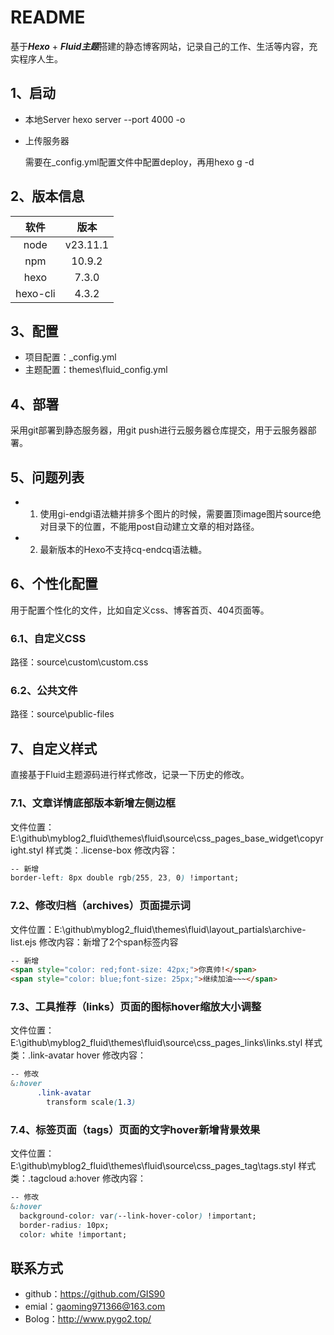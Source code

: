 # README

基于***Hexo*** + ***Fluid主题***搭建的静态博客网站，记录自己的工作、生活等内容，充实程序人生。

## 1、启动

- 本地Server
      hexo server --port 4000 -o

- 上传服务器

     需要在_config.yml配置文件中配置deploy，再用hexo g -d

## 2、版本信息

|   软件        | 版本          |    
|   :----:     | :----:        | 
|  node        |  v23.11.1     |      
|   npm        |  10.9.2       |      
|   hexo       |    7.3.0      |     
|   hexo-cli   |    4.3.2      |     

## 3、配置

- 项目配置：_config.yml
- 主题配置：themes\fluid\_config.yml

## 4、部署

采用git部署到静态服务器，用git push进行云服务器仓库提交，用于云服务器部署。

## 5、问题列表

- 1. 使用gi-endgi语法糖并排多个图片的时候，需要置顶image图片source绝对目录下的位置，不能用post自动建立文章的相对路径。
- 2. 最新版本的Hexo不支持cq-endcq语法糖。

## 6、个性化配置
用于配置个性化的文件，比如自定义css、博客首页、404页面等。

### 6.1、自定义CSS
路径：source\custom\custom.css
### 6.2、公共文件
路径：source\public-files

## 7、自定义样式

直接基于Fluid主题源码进行样式修改，记录一下历史的修改。

### 7.1、文章详情底部版本新增左侧边框
文件位置：E:\github\myblog2_fluid\themes\fluid\source\css\_pages\_base\_widget\copyright.styl
样式类：.license-box
修改内容：
```css
-- 新增
border-left: 8px double rgb(255, 23, 0) !important;
```

### 7.2、修改归档（archives）页面提示词
文件位置：E:\github\myblog2_fluid\themes\fluid\layout\_partials\archive-list.ejs
修改内容：新增了2个span标签内容

```HTML
-- 新增
<span style="color: red;font-size: 42px;">你真帅!</span>
<span style="color: blue;font-size: 25px;">继续加油~~~</span>
```
### 7.3、工具推荐（links）页面的图标hover缩放大小调整
文件位置：E:\github\myblog2_fluid\themes\fluid\source\css\_pages\_links\links.styl
样式类：.link-avatar hover
修改内容：
```css
-- 修改
&:hover
      .link-avatar
        transform scale(1.3)
```
### 7.4、标签页面（tags）页面的文字hover新增背景效果
文件位置：E:\github\myblog2_fluid\themes\fluid\source\css\_pages\_tag\tags.styl
样式类：.tagcloud a:hover
修改内容：
```css
-- 修改
&:hover
  background-color: var(--link-hover-color) !important;
  border-radius: 10px;
  color: white !important;
```

## 联系方式

- github：https://github.com/GIS90
- emial：gaoming971366@163.com
- Bolog：http://www.pygo2.top/
